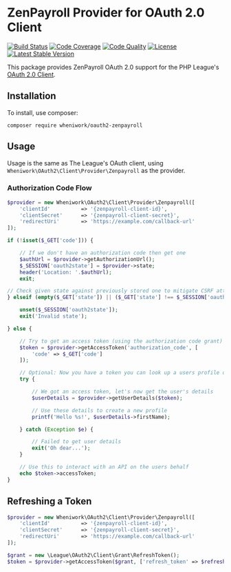 # ZenPayroll Provider for OAuth 2.0 Client

[![Build Status](https://img.shields.io/travis/wheniwork/oauth2-zenpayroll.svg)](https://travis-ci.org/wheniwork/oauth2-zenpayroll)
[![Code Coverage](https://img.shields.io/coveralls/wheniwork/oauth2-zenpayroll.svg)](https://coveralls.io/r/wheniwork/oauth2-zenpayroll)
[![Code Quality](https://img.shields.io/scrutinizer/g/wheniwork/oauth2-zenpayroll.svg)](https://scrutinizer-ci.com/g/wheniwork/oauth2-zenpayroll/)
[![License](https://img.shields.io/packagist/l/wheniwork/oauth2-zenpayroll.svg)](https://github.com/wheniwork/oauth2-zenpayroll/blob/master/LICENSE)
[![Latest Stable Version](https://img.shields.io/packagist/v/wheniwork/oauth2-zenpayroll.svg)](https://packagist.org/packages/wheniwork/oauth2-zenpayroll)

This package provides ZenPayroll OAuth 2.0 support for the PHP League's [OAuth 2.0 Client](https://github.com/thephpleague/oauth2-client).

## Installation

To install, use composer:

```
composer require wheniwork/oauth2-zenpayroll
```

## Usage

Usage is the same as The League's OAuth client, using `Wheniwork\OAuth2\Client\Provider\Zenpayroll` as the provider.

### Authorization Code Flow

```php
$provider = new Wheniwork\OAuth2\Client\Provider\Zenpayroll([
    'clientId'          => '{zenpayroll-client-id}',
    'clientSecret'      => '{zenpayroll-client-secret}',
    'redirectUri'       => 'https://example.com/callback-url'
]);

if (!isset($_GET['code'])) {

    // If we don't have an authorization code then get one
    $authUrl = $provider->getAuthorizationUrl();
    $_SESSION['oauth2state'] = $provider->state;
    header('Location: '.$authUrl);
    exit;

// Check given state against previously stored one to mitigate CSRF attack
} elseif (empty($_GET['state']) || ($_GET['state'] !== $_SESSION['oauth2state'])) {

    unset($_SESSION['oauth2state']);
    exit('Invalid state');

} else {

    // Try to get an access token (using the authorization code grant)
    $token = $provider->getAccessToken('authorization_code', [
        'code' => $_GET['code']
    ]);

    // Optional: Now you have a token you can look up a users profile data
    try {

        // We got an access token, let's now get the user's details
        $userDetails = $provider->getUserDetails($token);

        // Use these details to create a new profile
        printf('Hello %s!', $userDetails->firstName);

    } catch (Exception $e) {

        // Failed to get user details
        exit('Oh dear...');
    }

    // Use this to interact with an API on the users behalf
    echo $token->accessToken;
}
```

## Refreshing a Token

```php
$provider = new Wheniwork\OAuth2\Client\Provider\Zenpayroll([
    'clientId'          => '{zenpayroll-client-id}',
    'clientSecret'      => '{zenpayroll-client-secret}',
    'redirectUri'       => 'https://example.com/callback-url'
]);

$grant = new \League\OAuth2\Client\Grant\RefreshToken();
$token = $provider->getAccessToken($grant, ['refresh_token' => $refreshToken]);
```
